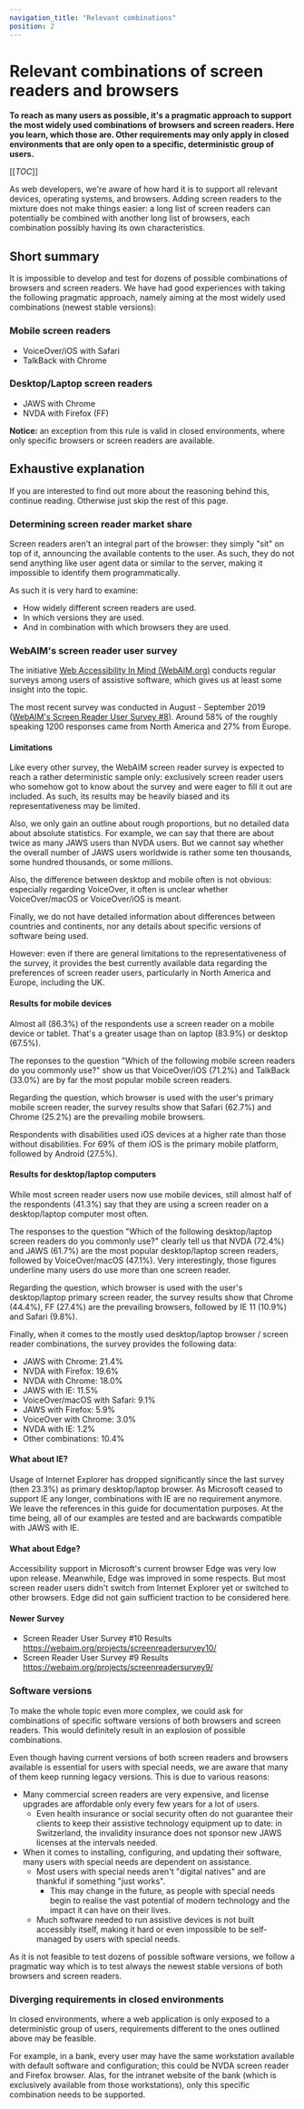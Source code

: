```yaml
---
navigation_title: "Relevant combinations"
position: 2
---
```


# Relevant combinations of screen readers and browsers

**To reach as many users as possible, it's a pragmatic approach to support the most widely used combinations of browsers and screen readers. Here you learn, which those are. Other requirements may only apply in closed environments that are only open to a specific, deterministic group of users.**

[[_TOC_]]

As web developers, we're aware of how hard it is to support all relevant devices, operating systems, and browsers. Adding screen readers to the mixture does not make things easier: a long list of screen readers can potentially be combined with another long list of browsers, each combination possibly having its own characteristics.

## Short summary

It is impossible to develop and test for dozens of possible combinations of browsers and screen readers. We have had good experiences with taking the following pragmatic approach, namely aiming at the most widely used combinations (newest stable versions):

### Mobile screen readers

- VoiceOver/iOS with Safari
- TalkBack with Chrome

### Desktop/Laptop screen readers

- JAWS with Chrome
- NVDA with Firefox (FF)

**Notice:** an exception from this rule is valid in closed environments, where only specific browsers or screen readers are available.

## Exhaustive explanation

If you are interested to find out more about the reasoning behind this, continue reading. Otherwise just skip the rest of this page.

### Determining screen reader market share

Screen readers aren't an integral part of the browser: they simply "sit" on top of it, announcing the available contents to the user. As such, they do not send anything like user agent data or similar to the server, making it impossible to identify them programmatically.

As such it is very hard to examine:

- How widely different screen readers are used.
- In which versions they are used.
- And in combination with which browsers they are used.

### WebAIM's screen reader user survey

The initiative [Web Accessibility In Mind (WebAIM.org)](https://webaim.org/) conducts regular surveys among users of assistive software, which gives us at least some insight into the topic.

The most recent survey was conducted in August - September 2019 ([WebAIM's Screen Reader User Survey #8](https://webaim.org/projects/screenreadersurvey8/)). Around 58% of the roughly speaking 1200 responses came from North America and 27% from Europe.

#### Limitations

Like every other survey, the WebAIM screen reader survey is expected to reach a rather deterministic sample only: exclusively screen reader users who somehow got to know about the survey and were eager to fill it out are included. As such, its results may be heavily biased and its representativeness may be limited.

Also, we only gain an outline about rough proportions, but no detailed data about absolute statistics. For example, we can say that there are about twice as many JAWS users than NVDA users. But we cannot say whether the overall number of JAWS users worldwide is rather some ten thousands, some hundred thousands, or some millions.

Also, the difference between desktop and mobile often is not obvious: especially regarding VoiceOver, it often is unclear whether VoiceOver/macOS or VoiceOver/iOS is meant.

Finally, we do not have detailed information about differences between countries and continents, nor any details about specific versions of software being used.

However: even if there are general limitations to the representativeness of the survey, it provides the best currently available data regarding the preferences of screen reader users, particularly in North America and Europe, including the UK.

#### Results for mobile devices

Almost all (86.3%) of the respondents use a screen reader on a mobile device or tablet. That's a greater usage than on laptop (83.9%) or desktop (67.5%).

The reponses to the question "Which of the following mobile screen readers do you commonly use?" show us that VoiceOver/iOS (71.2%) and TalkBack (33.0%) are by far the most popular mobile screen readers.

Regarding the question, which browser is used with the user's primary mobile screen reader, the survey results show that Safari (62.7%) and Chrome (25.2%) are the prevailing mobile browsers.

Respondents with disabilities used iOS devices at a higher rate than those without disabilities. For 69% of them iOS is the primary mobile platform, followed by Android (27.5%).

#### Results for desktop/laptop computers

While most screen reader users now use mobile devices, still almost half of the respondents (41.3%) say that they are using a screen reader on a desktop/laptop computer most often.

The responses to the question "Which of the following desktop/laptop screen readers do you commonly use?" clearly tell us that  NVDA (72.4%) and JAWS (61.7%) are the most popular desktop/laptop screen readers, followed by VoiceOver/macOS (47.1%). Very interestingly, those figures underline many users do use more than one screen reader.

Regarding the question, which browser is used with the user's desktop/laptop primary screen reader, the survey results show that Chrome (44.4%), FF (27.4%) are the prevailing browsers, followed by IE 11 (10.9%) and Safari (9.8%).

Finally, when it comes to the mostly used desktop/laptop browser / screen reader combinations, the survey provides the following data:

- JAWS with Chrome: 21.4%
- NVDA with Firefox: 19.6%
- NVDA with Chrome: 18.0%
- JAWS with IE: 11.5%
- VoiceOver/macOS with Safari: 9.1%
- JAWS with Firefox: 5.9%
- VoiceOver with Chrome: 3.0%
- NVDA with IE: 1.2%
- Other combinations: 10.4%

#### What about IE?

Usage of Internet Explorer has dropped significantly since the last survey (then 23.3%) as primary desktop/laptop browser. As Microsoft ceased to support IE any longer, combinations with IE are no requirement anymore. We leave the references in this guide for documentation purposes. At the time being, all of our examples are tested and are backwards compatible with JAWS with IE.

#### What about Edge?

Accessibility support in Microsoft's current browser Edge was very low upon release. Meanwhile, Edge was improved in some respects. But most screen reader users didn't switch from Internet Explorer yet or switched to other browsers. Edge did not gain sufficient traction to be considered here.

#### Newer Survey
- Screen Reader User Survey #10 Results <https://webaim.org/projects/screenreadersurvey10/>
- Screen Reader User Survey #9 Results <https://webaim.org/projects/screenreadersurvey9/>


### Software versions

To make the whole topic even more complex, we could ask for combinations of specific software versions of both browsers and screen readers. This would definitely result in an explosion of possible combinations.

Even though having current versions of both screen readers and browsers available is essential for users with special needs, we are aware that many of them keep running legacy versions. This is due to various reasons:

- Many commercial screen readers are very expensive, and license upgrades are affordable only every few years for a lot of users.
    - Even health insurance or social security often do not guarantee their clients to keep their assistive technology equipment up to date: in Switzerland, the invalidity insurance does not sponsor new JAWS licenses at the intervals needed.
- When it comes to installing, configuring, and updating their software, many users with special needs are dependent on assistance.
    - Most users with special needs aren't "digital natives" and are thankful if something "just works".
        - This may change in the future, as people with special needs begin to realise the vast potential of modern technology and the impact it can have on their lives.
    - Much software needed to run assistive devices is not built accessibly itself, making it hard or even impossible to be self-managed by users with special needs.

As it is not feasible to test dozens of possible software versions, we follow a pragmatic way which is to test always the newest stable versions of both browsers and screen readers.

### Diverging requirements in closed environments

In closed environments, where a web application is only exposed to a deterministic group of users, requirements different to the ones outlined above may be feasible.

For example, in a bank, every user may have the same workstation available with default software and configuration; this could be NVDA screen reader and Firefox browser. Alas, for the intranet website of the bank (which is exclusively available from those workstations), only this specific combination needs to be supported.
